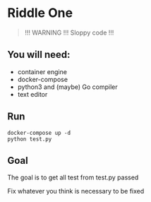 # Riddle One
> !!! WARNING !!! Sloppy code !!!

## You will need:
- container engine
- docker-compose
- python3 and (maybe) Go compiler
- text editor

## Run
```
docker-compose up -d
python test.py
```

## Goal
The goal is to get all test from test.py passed

Fix whatever you think is necessary to be fixed
